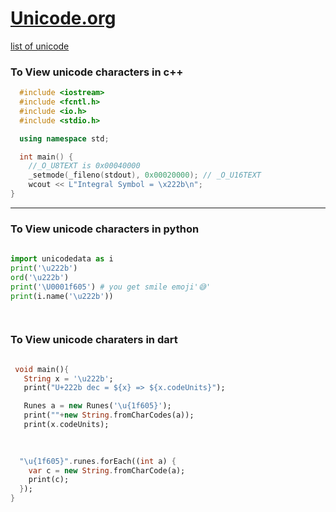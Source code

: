 
# [Unicode.org](https://unicode.org/charts/) 

[list of unicode](https://www.ssec.wisc.edu/~tomw/java/unicode.html#x2200)


###  To View unicode characters in c++ 

```cpp
  #include <iostream>
  #include <fcntl.h>
  #include <io.h>
  #include <stdio.h>

  using namespace std;

  int main() {
    //_O_U8TEXT is 0x00040000  
    _setmode(_fileno(stdout), 0x00020000); // _O_U16TEXT
    wcout << L"Integral Symbol = \x222b\n";
}
```
-----

###  To View unicode characters in python

```python
 
import unicodedata as i
print('\u222b')
ord('\u222b')
print('\U0001f605') # you get smile emoji'😅'
print(i.name('\u222b'))

   
```

### To View unicode charaters in dart

```dart 

 void main(){
   String x = '\u222b';
   print("U+222b dec = ${x} => ${x.codeUnits}");

   Runes a = new Runes('\u{1f605}');
   print(""+new String.fromCharCodes(a));
   print(x.codeUnits);
   
  

  "\u{1f605}".runes.forEach((int a) { 
    var c = new String.fromCharCode(a);
    print(c);
  });
}

```
